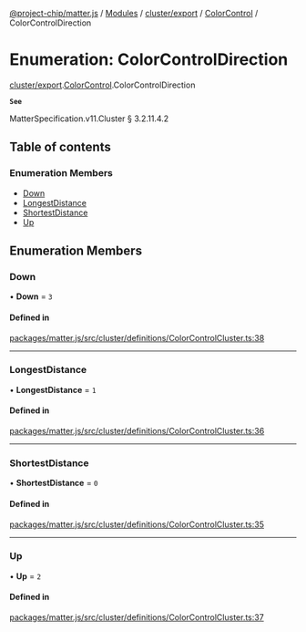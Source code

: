 [@project-chip/matter.js](../README.md) / [Modules](../modules.md) / [cluster/export](../modules/cluster_export.md) / [ColorControl](../modules/cluster_export.ColorControl.md) / ColorControlDirection

# Enumeration: ColorControlDirection

[cluster/export](../modules/cluster_export.md).[ColorControl](../modules/cluster_export.ColorControl.md).ColorControlDirection

**`See`**

MatterSpecification.v11.Cluster § 3.2.11.4.2

## Table of contents

### Enumeration Members

- [Down](cluster_export.ColorControl.ColorControlDirection.md#down)
- [LongestDistance](cluster_export.ColorControl.ColorControlDirection.md#longestdistance)
- [ShortestDistance](cluster_export.ColorControl.ColorControlDirection.md#shortestdistance)
- [Up](cluster_export.ColorControl.ColorControlDirection.md#up)

## Enumeration Members

### Down

• **Down** = ``3``

#### Defined in

[packages/matter.js/src/cluster/definitions/ColorControlCluster.ts:38](https://github.com/project-chip/matter.js/blob/0c058ae17fdba4c0b89b8b13c309011d51782299/packages/matter.js/src/cluster/definitions/ColorControlCluster.ts#L38)

___

### LongestDistance

• **LongestDistance** = ``1``

#### Defined in

[packages/matter.js/src/cluster/definitions/ColorControlCluster.ts:36](https://github.com/project-chip/matter.js/blob/0c058ae17fdba4c0b89b8b13c309011d51782299/packages/matter.js/src/cluster/definitions/ColorControlCluster.ts#L36)

___

### ShortestDistance

• **ShortestDistance** = ``0``

#### Defined in

[packages/matter.js/src/cluster/definitions/ColorControlCluster.ts:35](https://github.com/project-chip/matter.js/blob/0c058ae17fdba4c0b89b8b13c309011d51782299/packages/matter.js/src/cluster/definitions/ColorControlCluster.ts#L35)

___

### Up

• **Up** = ``2``

#### Defined in

[packages/matter.js/src/cluster/definitions/ColorControlCluster.ts:37](https://github.com/project-chip/matter.js/blob/0c058ae17fdba4c0b89b8b13c309011d51782299/packages/matter.js/src/cluster/definitions/ColorControlCluster.ts#L37)

